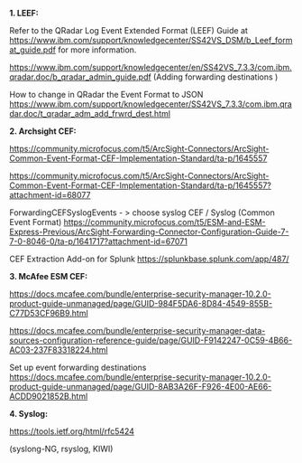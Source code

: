 **1. LEEF:**

Refer to the QRadar Log Event Extended Format (LEEF) Guide at https://www.ibm.com/support/knowledgecenter/SS42VS_DSM/b_Leef_format_guide.pdf for more information.

https://www.ibm.com/support/knowledgecenter/en/SS42VS_7.3.3/com.ibm.qradar.doc/b_qradar_admin_guide.pdf
(Adding forwarding destinations )

How to change in QRadar the Event Format to JSON
https://www.ibm.com/support/knowledgecenter/SS42VS_7.3.3/com.ibm.qradar.doc/t_qradar_adm_add_frwrd_dest.html


**2. Archsight CEF:**

https://community.microfocus.com/t5/ArcSight-Connectors/ArcSight-Common-Event-Format-CEF-Implementation-Standard/ta-p/1645557

https://community.microfocus.com/t5/ArcSight-Connectors/ArcSight-Common-Event-Format-CEF-Implementation-Standard/ta-p/1645557?attachment-id=68077

ForwardingCEFSyslogEvents - > choose syslog CEF / Syslog (Common Event Format)
https://community.microfocus.com/t5/ESM-and-ESM-Express-Previous/ArcSight-Forwarding-Connector-Configuration-Guide-7-7-0-8046-0/ta-p/1641717?attachment-id=67071

CEF Extraction Add-on for Splunk
https://splunkbase.splunk.com/app/487/


**3. McAfee ESM CEF:**

https://docs.mcafee.com/bundle/enterprise-security-manager-10.2.0-product-guide-unmanaged/page/GUID-984F5DA6-8D84-4549-855B-C77D53CF96B9.html

https://docs.mcafee.com/bundle/enterprise-security-manager-data-sources-configuration-reference-guide/page/GUID-F9142247-0C59-4B66-AC03-237F83318224.html

Set up event forwarding destinations
https://docs.mcafee.com/bundle/enterprise-security-manager-10.2.0-product-guide-unmanaged/page/GUID-8AB3A26F-F926-4E00-AE66-ACDD9021852B.html


**4. Syslog:**

https://tools.ietf.org/html/rfc5424 

(syslong-NG, rsyslog, KIWI)
